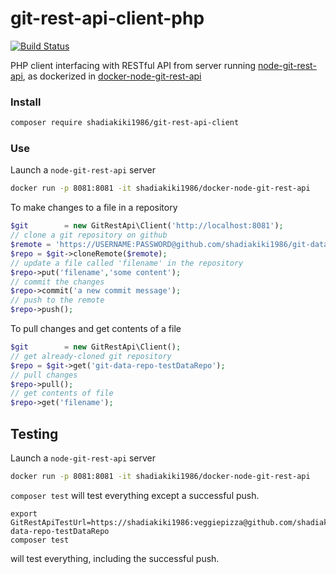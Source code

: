 # git-rest-api-client-php

[![Build Status](https://travis-ci.org/shadiakiki1986/git-rest-api-client-php.svg?branch=master)](https://travis-ci.org/shadiakiki1986/git-rest-api-client-php)

PHP client interfacing with RESTful API from server running [node-git-rest-api](https://github.com/korya/node-git-rest-api), as dockerized in [docker-node-git-rest-api](https://github.com/shadiakiki1986/docker-node-git-rest-api)


### Install

```bash
composer require shadiakiki1986/git-rest-api-client
```

### Use

Launch a `node-git-rest-api` server

```bash
docker run -p 8081:8081 -it shadiakiki1986/docker-node-git-rest-api
```

To make changes to a file in a repository

```php
$git        = new GitRestApi\Client('http://localhost:8081');
// clone a git repository on github
$remote = 'https://USERNAME:PASSWORD@github.com/shadiakiki1986/git-data-repo-testDataRepo';
$repo = $git->cloneRemote($remote);
// update a file called 'filename' in the repository
$repo->put('filename','some content');
// commit the changes
$repo->commit('a new commit message');
// push to the remote
$repo->push();
```

To pull changes and get contents of a file
```php
$git        = new GitRestApi\Client();
// get already-cloned git repository
$repo = $git->get('git-data-repo-testDataRepo');
// pull changes
$repo->pull();
// get contents of file
$repo->get('filename');
```

## Testing
Launch a `node-git-rest-api` server

```bash
docker run -p 8081:8081 -it shadiakiki1986/docker-node-git-rest-api
```

`composer test` will test everything except a successful push.

```
export GitRestApiTestUrl=https://shadiakiki1986:veggiepizza@github.com/shadiakiki1986/git-data-repo-testDataRepo
composer test
```
will test everything, including the successful push.
